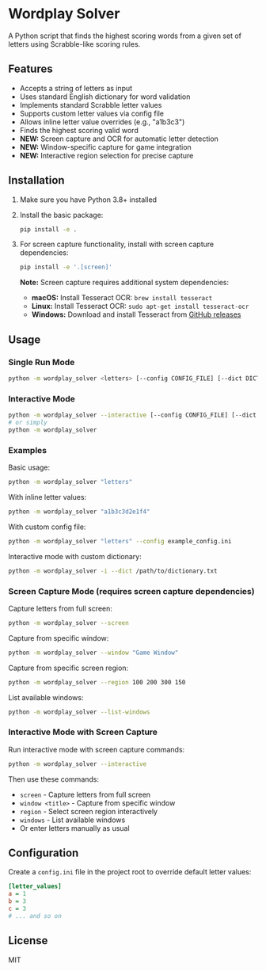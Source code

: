 # Wordplay Solver

A Python script that finds the highest scoring words from a given set of letters using Scrabble-like scoring rules.

## Features

- Accepts a string of letters as input
- Uses standard English dictionary for word validation
- Implements standard Scrabble letter values
- Supports custom letter values via config file
- Allows inline letter value overrides (e.g., "a1b3c3")
- Finds the highest scoring valid word
- **NEW:** Screen capture and OCR for automatic letter detection
- **NEW:** Window-specific capture for game integration
- **NEW:** Interactive region selection for precise capture

## Installation

1. Make sure you have Python 3.8+ installed
2. Install the basic package:
   ```bash
   pip install -e .
   ```
3. For screen capture functionality, install with screen capture dependencies:
   ```bash
   pip install -e '.[screen]'
   ```
   
   **Note:** Screen capture requires additional system dependencies:
   - **macOS:** Install Tesseract OCR: `brew install tesseract`
   - **Linux:** Install Tesseract OCR: `sudo apt-get install tesseract-ocr`
   - **Windows:** Download and install Tesseract from [GitHub releases](https://github.com/UB-Mannheim/tesseract/wiki)

## Usage

### Single Run Mode

```bash
python -m wordplay_solver <letters> [--config CONFIG_FILE] [--dict DICTIONARY_FILE]
```

### Interactive Mode

```bash
python -m wordplay_solver --interactive [--config CONFIG_FILE] [--dict DICTIONARY_FILE]
# or simply
python -m wordplay_solver
```

### Examples

Basic usage:
```bash
python -m wordplay_solver "letters"
```

With inline letter values:
```bash
python -m wordplay_solver "a1b3c3d2e1f4"
```

With custom config file:
```bash
python -m wordplay_solver "letters" --config example_config.ini
```

Interactive mode with custom dictionary:
```bash
python -m wordplay_solver -i --dict /path/to/dictionary.txt
```

### Screen Capture Mode (requires screen capture dependencies)

Capture letters from full screen:
```bash
python -m wordplay_solver --screen
```

Capture from specific window:
```bash
python -m wordplay_solver --window "Game Window"
```

Capture from specific screen region:
```bash
python -m wordplay_solver --region 100 200 300 150
```

List available windows:
```bash
python -m wordplay_solver --list-windows
```

### Interactive Mode with Screen Capture

Run interactive mode with screen capture commands:
```bash
python -m wordplay_solver --interactive
```

Then use these commands:
- `screen` - Capture letters from full screen
- `window <title>` - Capture from specific window
- `region` - Select screen region interactively
- `windows` - List available windows
- Or enter letters manually as usual

## Configuration

Create a `config.ini` file in the project root to override default letter values:

```ini
[letter_values]
a = 1
b = 3
c = 3
# ... and so on
```

## License

MIT
